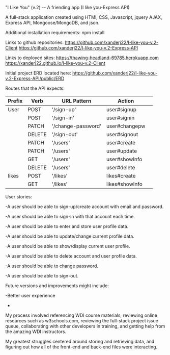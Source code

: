 "I Like You" (v.2) -- A friending app  (I like you-Express API)

A full-stack application created using HTMl, CSS, Javascript, jquery AJAX, Express API, Mongoose/MongoDB, and json.

Additional installation requirements: npm install

Links to github repositories:
https://github.com/xanderj22/I-like-you-v.2-Client
https://github.com/xanderj22/I-like-you-v.2-Express-API

Links to deployed sites:
https://thawing-headland-69785.herokuapp.com
https://xanderj22.github.io/I-like-you-v.2-Client

Initial project ERD located here:
https://github.com/xanderj22/I-like-you-v.2-Express-API/public/ERD

Routes that the API expects: 

| Prefix | Verb   | URL Pattern        | Action         |   |
|--------|--------|--------------------|----------------|---|
| User   | POST   | '/sign-up'         | user#signup    |   |
|        | POST   | '/sign-in'         | user#signin    |   |
|        | PATCH  | '/change-password' | user#changepw  |   |
|        | DELETE | '/sign-out'        | user#signout   |   |
|        | PATCH  | '/users'           | user#create    |   |
|        | PATCH  | '/users'           | user#update    |   |
|        | GET    | '/users'           | user#showInfo  |   |
|        | DELETE | '/users'           | user#delete    |   |
| likes  | POST   | '/likes'           | likes#create   |   |
|        | GET    | '/likes'           | likes#showInfo |   |

User stories:

-A user should be able to sign-up/create account with email and password.

-A user should be able to sign-in with that account each time.

-A user should be able to enter and store user profile data.

-A user should be able to update/change current profile data.

-A user should be able to show/display current user profile.

-A user should be able to delete account and user profile data.

-A user should be able to change password.

-A user should be able to sign-out.


Future versions and improvements might include:


  -Better user experience
  
  -
  


My process involved referencing WDI course materials, reviewing online resources such as w3schools.com, reviewing the full-stack project issue queue, collaborating with other developers in training, and getting help from the amazing WDI instructors.

My greatest struggles centered around storing and retrieving data, and figuring out how all of the front-end and back-end files were interacting.
